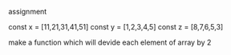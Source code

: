 assignment

const x = [11,21,31,41,51]
const y = [1,2,3,4,5]
const z = [8,7,6,5,3]


make a function which will devide each element of array by 2 



